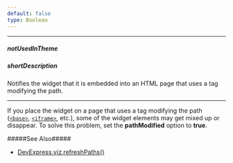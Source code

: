 ```yaml
---
default: false
type: Boolean
---
```

---
##### notUsedInTheme

##### shortDescription
Notifies the widget that it is embedded into an HTML page that uses a tag modifying the path.

---
If you place the widget on a page that uses a tag modifying the path ([`<base>`](https://www.w3schools.com/tags/tag_base.asp), [`<iframe>`](https://www.w3schools.com/tags/tag_iframe.asp), etc.), some of the widget elements may get mixed up or disappear. To solve this problem, set the **pathModified** option to **true**.

#####See Also#####
- [DevExpress.viz.refreshPaths()](/api-reference/50%20Common/utils/viz/3%20Methods/refreshPaths().md '/Documentation/ApiReference/Common/utils/viz/Methods/#refreshPaths')